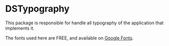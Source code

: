 #  DSTypography

This package is responsible for handle all typography of the application that implements it.

The fonts used here are FREE, and available on [Google Fonts](https://fonts.google.com).
